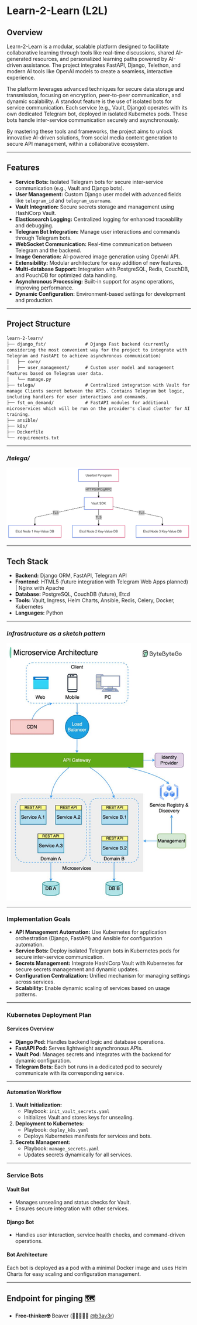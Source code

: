 # Learn-2-Learn (L2L)

## Overview

Learn-2-Learn is a modular, scalable platform designed to facilitate collaborative learning through tools like real-time discussions, shared AI-generated resources, and personalized learning paths powered by AI-driven assistance. The project integrates FastAPI, Django, Telethon, and modern AI tools like OpenAI models to create a seamless, interactive experience.

The platform leverages advanced techniques for secure data storage and transmission, focusing on encryption, peer-to-peer communication, and dynamic scalability. A standout feature is the use of isolated bots for service communication. Each service (e.g., Vault, Django) operates with its own dedicated Telegram bot, deployed in isolated Kubernetes pods. These bots handle inter-service communication securely and asynchronously.

By mastering these tools and frameworks, the project aims to unlock innovative AI-driven solutions, from social media content generation to secure API management, within a collaborative ecosystem.

---

## Features

- **Service Bots:** Isolated Telegram bots for secure inter-service communication (e.g., Vault and Django bots).
- **User Management:** Custom Django user model with advanced fields like `telegram_id` and `telegram_username`.
- **Vault Integration:** Secure secrets storage and management using HashiCorp Vault.
- **Elasticsearch Logging:** Centralized logging for enhanced traceability and debugging.
- **Telegram Bot Integration:** Manage user interactions and commands through Telegram bots.
- **WebSocket Communication:** Real-time communication between Telegram and the backend.
- **Image Generation:** AI-powered image generation using OpenAI API.
- **Extensibility:** Modular architecture for easy addition of new features.
- **Multi-database Support:** Integration with PostgreSQL, Redis, CouchDB, and PouchDB for optimized data handling.
- **Asynchronous Processing:** Built-in support for async operations, improving performance.
- **Dynamic Configuration:** Environment-based settings for development and production.

---
## Project Structure

```
learn-2-learn/
├── django_fst/               # Django Fast backend (currently considering the most convenient way for the project to integrate with Telegram and FastAPI to achieve asynchronous communication)
│   ├── core/                 
│   ├── user_management/      # Custom user model and management features based on Telegram user data.
│   └── manage.py             
├── telega/                   # Centralized integration with Vault for manage Clients secret between the APIs. Contains Telegram bot logic, including handlers for user interactions and commands.
├── fst_on_demand/            # FastAPI modules for additional microservices which will be run on the provider's cloud cluster for AI training.
├── ansible/                  
├── k8s/                      
├── Dockerfile                
└── requirements.txt          
```
---

### */telega/*
![alt text](tg-2025-01-06-221857.png)

---

## Tech Stack

- **Backend:** Django ORM, FastAPI, Telegram API
- **Frontend:** HTML5 (future integration with Telegram Web Apps planned) | Nginx with Apache
- **Database:** PostgreSQL, CouchDB (future), Etcd
- **Tools:** Vault, Ingress, Helm Charts, Ansible, Redis, Celery, Docker, Kubernetes
- **Languages:** Python

---
### *Infrastructure as a sketch pattern*
![alt text](1734933424306.jpeg)

---

### **Implementation Goals**
- **API Management Automation:** Use Kubernetes for application orchestration (Django, FastAPI) and Ansible for configuration automation.
- **Service Bots:** Deploy isolated Telegram bots in Kubernetes pods for secure inter-service communication.
- **Secrets Management:** Integrate HashiCorp Vault with Kubernetes for secure secrets management and dynamic updates.
- **Configuration Centralization:** Unified mechanism for managing settings across services.
- **Scalability:** Enable dynamic scaling of services based on usage patterns.

---

### **Kubernetes Deployment Plan**

#### **Services Overview**
- **Django Pod:** Handles backend logic and database operations.
- **FastAPI Pod:** Serves lightweight asynchronous APIs.
- **Vault Pod:** Manages secrets and integrates with the backend for dynamic configuration.
- **Telegram Bots:** Each bot runs in a dedicated pod to securely communicate with its corresponding service.

---

#### **Automation Workflow**
1. **Vault Initialization:**
   - Playbook: `init_vault_secrets.yaml`
   - Initializes Vault and stores keys for unsealing.
2. **Deployment to Kubernetes:**
   - Playbook: `deploy_k8s.yaml`
   - Deploys Kubernetes manifests for services and bots.
3. **Secrets Management:**
   - Playbook: `manage_secrets.yaml`
   - Updates secrets dynamically for all services.

---

### **Service Bots**

#### **Vault Bot**
- Manages unsealing and status checks for Vault.
- Ensures secure integration with other services.

#### **Django Bot**
- Handles user interaction, service health checks, and command-driven operations.

#### **Bot Architecture**
Each bot is deployed as a pod with a minimal Docker image and uses Helm Charts for easy scaling and configuration management.

---

## Endpoint for pinging 🗺
- **Free-thinker🤓** Beaver (🔗🇺🇦🇵🇱 [@b3av3r](https://t.me/b3av3r))